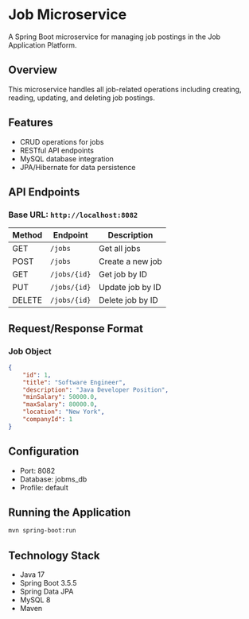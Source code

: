 # Job Microservice

A Spring Boot microservice for managing job postings in the Job Application Platform.

## Overview
This microservice handles all job-related operations including creating, reading, updating, and deleting job postings.

## Features
- CRUD operations for jobs
- RESTful API endpoints
- MySQL database integration
- JPA/Hibernate for data persistence

## API Endpoints

### Base URL: `http://localhost:8082`

| Method | Endpoint | Description |
|--------|----------|-------------|
| GET    | `/jobs`     | Get all jobs |
| POST   | `/jobs`     | Create a new job |
| GET    | `/jobs/{id}` | Get job by ID |
| PUT    | `/jobs/{id}` | Update job by ID |
| DELETE | `/jobs/{id}` | Delete job by ID |

## Request/Response Format

### Job Object
```json
{
    "id": 1,
    "title": "Software Engineer",
    "description": "Java Developer Position",
    "minSalary": 50000.0,
    "maxSalary": 80000.0,
    "location": "New York",
    "companyId": 1
}
```

## Configuration
- Port: 8082
- Database: jobms_db
- Profile: default

## Running the Application
```bash
mvn spring-boot:run
```

## Technology Stack
- Java 17
- Spring Boot 3.5.5
- Spring Data JPA
- MySQL 8
- Maven
